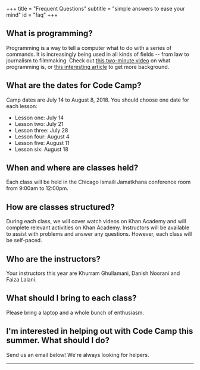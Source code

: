 +++
title = "Frequent Questions"
subtitle = "simple answers to ease your mind"
id = "faq"
+++

## What is programming?

Programming is a way to tell a computer what to do with a series of commands. It is increasingly being used in all kinds of fields -- from law to journalism to filmmaking. Check out [this two-minute video](https://www.youtube.com/watch?time_continue=6&v=FCMxA3m_Imc) on what programming is, or [this interesting article](https://www.bloomberg.com/graphics/2015-paul-ford-what-is-code/) to get more background.

## What are the dates for Code Camp?

Camp dates are July 14 to August 8, 2018. You should choose one date for each lesson:

* Lesson one: July 14
* Lesson two: July 21
* Lesson three: July 28
* Lesson four: August 4
* Lesson five: August 11
* Lesson six: August 18

## When and where are classes held?

Each class will be held in the Chicago Ismaili Jamatkhana conference room from 9:00am to 12:00pm. 

## How are classes structured?

During each class, we will cover watch videos on Khan Academy and will complete relevant activities on Khan Academy. Instructors will be available to assist with problems and answer any questions. However, each class will be self-paced. 

## Who are the instructors?

Your instructors this year are Khurram Ghullamani, Danish Noorani and Faiza Lalani.

## What should I bring to each class?

Please bring a laptop and a whole bunch of enthusiasm.

## I'm interested in helping out with Code Camp this summer. What should I do?

Send us an email below! We're always looking for helpers.

---
